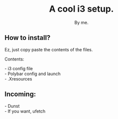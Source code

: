 <h1 align="center">A cool i3 setup.</h1>
<p align="center">By me.</p>
<h2>How to install?</h2>
<p>Ez, just copy paste the contents of the files.</p>
<p> Contents:</p>
- i3 config file<br>
- Polybar config and launch<br>
- .Xresources<br>
<h2>Incoming:</h2>
- Dunst<br>
- If you want, ufetch<br>
